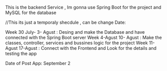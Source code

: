 This is the backend Service , Im gonna use Spring Boot for the project and MySQL for the database

//This its just a temporaly shecdule , can be change
Date:

Week 30 July- 3- Agust : Desing and make the Database and have connected with the Spring Boot server
Week 4-Agust 10- Agust : Make the classes, controller, services and bussines logic for the project
Week 11-Agust 17-Agust : Connect with the Frontend and Look for the details and testing the app

Date of Post App: September 2
